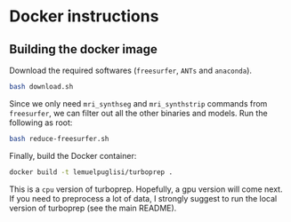 # Docker instructions


## Building the docker image

Download the required softwares (`freesurfer`, `ANTs` and `anaconda`). 

```bash
bash download.sh
```

Since we only need `mri_synthseg` and `mri_synthstrip` commands from `freesurfer`, we can filter out all the other binaries and models. Run the following as root:

```bash
bash reduce-freesurfer.sh
```

Finally, build the Docker container:

```bash
docker build -t lemuelpuglisi/turboprep .
```

This is a `cpu` version of turboprep. Hopefully, a gpu version will come next. If you need to preprocess a lot of data, I strongly suggest to run the local version of turboprep (see the main README). 
